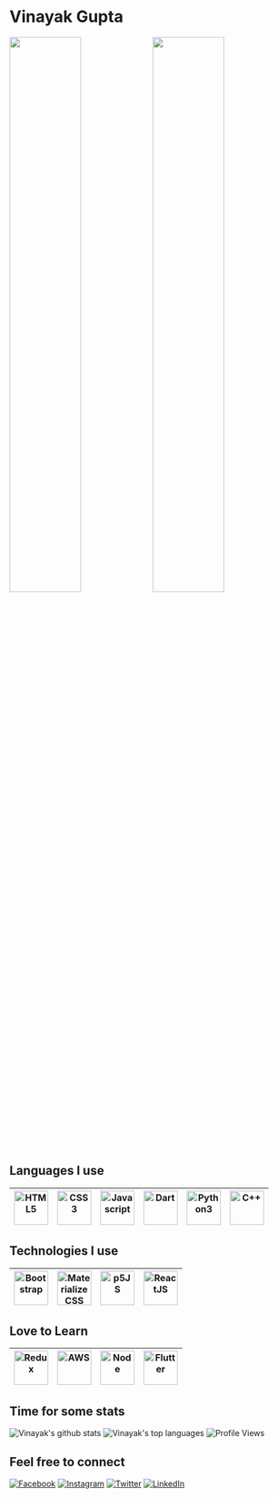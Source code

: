 # Vinayak Gupta
<img src="https://user-images.githubusercontent.com/24913006/88025665-3975ce00-cb52-11ea-897e-edc2c289b474.gif" width="50%"><img src="https://user-images.githubusercontent.com/24913006/88030350-befc7c80-cb58-11ea-8dfe-d78b0b3d97ec.gif" width="50%">

## Languages I use
|<img src = "https://user-images.githubusercontent.com/24913006/87623422-f88d4c00-c742-11ea-8593-f5b133a44765.png" width="60" alt="HTML5">| <img src = "https://user-images.githubusercontent.com/24913006/87622399-ad723980-c740-11ea-81ab-bf1fcc512fd8.png" width="60" alt="CSS3">| <img src = "https://user-images.githubusercontent.com/24913006/87621574-b6620b80-c73e-11ea-8bc1-a8da9c6e5824.png" width="60" alt="Javascript">|<img src = "https://user-images.githubusercontent.com/24913006/87621741-1658b200-c73f-11ea-881b-4aa089fff7a4.png" width="60" alt="Dart">| <img src = "https://user-images.githubusercontent.com/24913006/87621948-a1d24300-c73f-11ea-82f2-65f0b540667f.png" width="60" alt="Python3">| <img src = "https://user-images.githubusercontent.com/24913006/87623360-d7c4f680-c742-11ea-9f62-56d128a529f1.png" width="60" alt="C++">|
|---|---|---|---|---|---|

## Technologies I use
|<img src = "https://user-images.githubusercontent.com/24913006/87623641-7d786580-c743-11ea-9c73-c0b3f9b1e3a7.png" width="60" alt="Bootstrap">|<img src = "https://user-images.githubusercontent.com/24913006/87624630-d77a2a80-c745-11ea-8768-f09cd6ec3f9c.png" width="60" alt="MaterializeCSS">|<img src = "https://user-images.githubusercontent.com/24913006/88033318-d89fc300-cb5c-11ea-8571-33f5027b24f8.png" width="60" alt="p5JS">|<img src = "https://user-images.githubusercontent.com/24913006/88033323-d9d0f000-cb5c-11ea-8eb1-70d3eb114317.png" width="60" alt="ReactJS">|
|---|---|---|---|

## Love to Learn
|<img src = "https://user-images.githubusercontent.com/24913006/88034478-5a442080-cb5e-11ea-8b8c-935cb6b5ab53.png" width="60" alt="Redux">|<img src = "https://user-images.githubusercontent.com/24913006/88034477-59ab8a00-cb5e-11ea-8596-9f05e9962d43.png" width="60" alt="AWS">|<img src = "https://user-images.githubusercontent.com/24913006/88034472-57e1c680-cb5e-11ea-82c0-8fdd68556591.png" width="60" alt="Node">|<img src = "https://user-images.githubusercontent.com/24913006/88033321-d9385980-cb5c-11ea-9ee0-e406570f2c25.png" width="60" alt="Flutter">|
|---|---|---|---|

## Time for some stats

![Vinayak's github stats](https://github-readme-stats.vercel.app/api?username=gvinayakgupta&&show_icons=true&theme=dark)
![Vinayak's top languages](https://github-readme-stats.vercel.app/api/top-langs/?username=gvinayakgupta&layout=compact)
![Profile Views](https://github-profile-view-counter.vercel.app/gvinayakgupta/gvinayakgupta)


## Feel free to connect

[![Facebook](https://img.shields.io/badge/Facebook-add-blue.svg?logo=facebook&logoColor=white)](https://www.facebook.com/vinayakguptaaa) 
[![Instagram](https://img.shields.io/badge/Instagram-follow-purple.svg?logo=instagram&logoColor=white)](https://www.instagram.com/vinayak.__.gupta/)
[![Twitter](https://img.shields.io/badge/twitter-follow-blue?logo=twitter&logoColor=white)](https://twitter.com/vinayakguptaa)
[![LinkedIn](https://img.shields.io/badge/Linkedin-follow-informational?logo=linkedin&logoColor=white)](https://www.linkedin.com/in/gvinayakgupta/)
